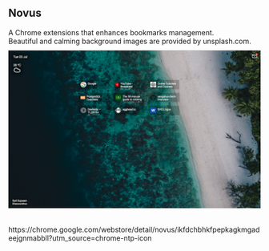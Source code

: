 ## Novus
A Chrome extensions that enhances bookmarks management.
<br>
Beautiful and calming background images are provided by unsplash.com.
<br>
<img src='./screenshot.png' style="margin-top: 10px"/>

<br>
https://chrome.google.com/webstore/detail/novus/ikfdchbhkfpepkagkmgadeejgnmabbll?utm_source=chrome-ntp-icon
